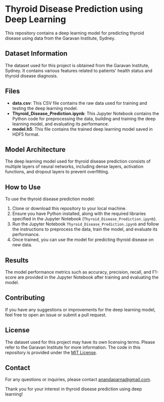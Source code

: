 # Thyroid Disease Prediction using Deep Learning

This repository contains a deep learning model for predicting thyroid disease using data from the Garavan Institute, Sydney.

## Dataset Information

The dataset used for this project is obtained from the Garavan Institute, Sydney. It contains various features related to patients' health status and thyroid disease diagnosis.

## Files

- **data.csv**: This CSV file contains the raw data used for training and testing the deep learning model.
- **Thyroid_Disease_Prediction.ipynb**: This Jupyter Notebook contains the Python code for preprocessing the data, building and training the deep learning model, and evaluating its performance.
- **model.h5**: This file contains the trained deep learning model saved in HDF5 format.

## Model Architecture

The deep learning model used for thyroid disease prediction consists of multiple layers of neural networks, including dense layers, activation functions, and dropout layers to prevent overfitting.

## How to Use

To use the thyroid disease prediction model:

1. Clone or download this repository to your local machine.
2. Ensure you have Python installed, along with the required libraries specified in the Jupyter Notebook (`Thyroid_Disease_Prediction.ipynb`).
3. Run the Jupyter Notebook `Thyroid_Disease_Prediction.ipynb` and follow the instructions to preprocess the data, train the model, and evaluate its performance.
4. Once trained, you can use the model for predicting thyroid disease on new data.

## Results

The model performance metrics such as accuracy, precision, recall, and F1-score are provided in the Jupyter Notebook after training and evaluating the model.

## Contributing

If you have any suggestions or improvements for the deep learning model, feel free to open an issue or submit a pull request.

## License

The dataset used for this project may have its own licensing terms. Please refer to the Garavan Institute for more information. The code in this repository is provided under the [MIT License](LICENSE).

## Contact

For any questions or inquiries, please contact anandaparna@gmail.com.

Thank you for your interest in thyroid disease prediction using deep learning!
